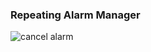 ### Repeating Alarm Manager

![cancel alarm](https://user-images.githubusercontent.com/27923352/184500725-cf85267e-5f3b-4b9f-a67e-9122e223aefa.gif)
